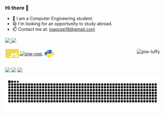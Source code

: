 ### Hi there 👋

- 🔭 I am a Computer Engineering student.
- 😄 I'm looking for an opportunity to study abroad.
- 📫 Contact me at: joaocpp16@gmail.com

 <div>
  <a href="https://github.com/piwzin">
  <img height="180em" src="https://github-readme-stats.vercel.app/api?username=piwzin&show_icons=true&theme=github_dark&include_all_commits=true&count_private=true"/>
  <img height="180em" src="https://github-readme-stats.vercel.app/api/top-langs/?username=piwzin&layout=compact&langs_count=7&theme=github_dark "/>
</div>
  
<div style="display: inline_block"><br>
  <img align="center" alt="piw-Js" height="30" width="45" src="https://raw.githubusercontent.com/devicons/devicon/master/icons/javascript/javascript-plain.svg">
  <img align="center" alt="piw-cpp" height="30" width="64" src="https://img.shields.io/badge/C%2B%2B-00599C?style=for-the-badge&logo=c%2B%2B&logoColor=white">
  <img align="center" alt="piw-Python" height="30" width="40" src="https://raw.githubusercontent.com/devicons/devicon/master/icons/python/python-original.svg">
  <img align="right" alt="piw-luffy" src="https://pa1.narvii.com/6443/335be6c7fa8b03d634520c5ac3fb9b750e27e697_128.gif">

</div>
  
  
 
 ##
  
 <div> 
  <a href="https://instagram.com/joaovpp_" target="_blank"><img src="https://img.shields.io/badge/-Instagram-%23E4405F?style=for-the-badge&logo=instagram&logoColor=white" target="_blank"></a>
  <a href = "mailto:joaocpp16@gmail.com"><img src="https://img.shields.io/badge/-Gmail-%23333?style=for-the-badge&logo=gmail&logoColor=white" target="_blank"></a>
  <a href="https://www.linkedin.com/in/joaovpacheco" target="_blank"><img src="https://img.shields.io/badge/-LinkedIn-%230077B5?style=for-the-badge&logo=linkedin&logoColor=white" target="_blank"></a> 
 
  ![Snake animation](https://github.com/piwzin/cobrinha/blob/output/github-contribution-grid-snake.svg)
 
</div> 
  
